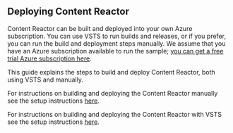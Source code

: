 ## Deploying Content Reactor

Content Reactor can be built and deployed into your own Azure subscription. 
You can use VSTS to run builds and releases, or if you prefer, 
you can run the build and deployment steps manually. 
We assume that you have an Azure subscription available to run the sample; 
[you can get a free trial Azure subscription here](https://azure.microsoft.com/en-us/free/).

This guide explains the steps to build and deploy Content Reactor, 
both using VSTS and manually. 

For instructions on building and deploying the Content Reactor manually see the
setup instructions [here](scripts/setup.md).

For instructions on building and deploying the Content Reactor with VSTS see the
setup instructions [here](vstssetup.md).
